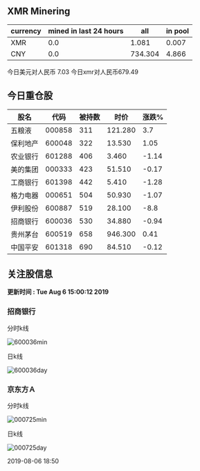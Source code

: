 ## XMR Minering

|currency|mined in last 24 hours|all|in pool|
|---|---|---|---|
|XMR|0.0|1.081|0.007|
|CNY|0.0|734.304|4.866|

今日美元对人民币 7.03	今日xmr对人民币679.49


## 今日重仓股 

|股名|代码|被持数|时价|涨跌%|
|---|---|---|---|---|
|五粮液|000858|311|121.280|3.7|
|保利地产|600048|322|13.530|1.05|
|农业银行|601288|406|3.460|-1.14|
|美的集团|000333|423|51.510|-0.17|
|工商银行|601398|442|5.410|-1.28|
|格力电器|000651|504|50.930|-1.07|
|伊利股份|600887|519|28.100|-8.8|
|招商银行|600036|530|34.880|-0.94|
|贵州茅台|600519|658|946.300|0.41|
|中国平安|601318|690|84.510|-0.12|

## 关注股信息
**更新时间 : Tue Aug  6 15:00:12 2019**
### 招商银行 
分时k线

![600036min](http://image.sinajs.cn/newchart/min/n/sh600036.gif)

日k线

![600036day](http://image.sinajs.cn/newchart/daily/n/sh600036.gif)

### 京东方Ａ 
分时k线

![000725min](http://image.sinajs.cn/newchart/min/n/sz000725.gif)

日k线

![000725day](http://image.sinajs.cn/newchart/daily/n/sz000725.gif)

2019-08-06 18:50